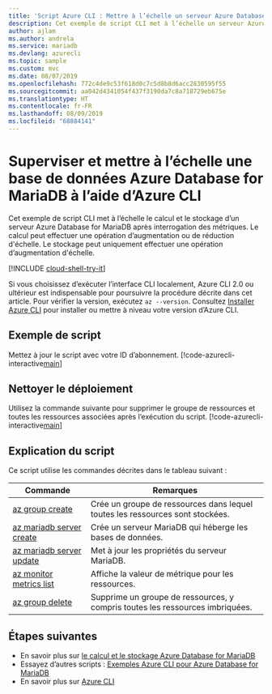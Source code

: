 ```yaml
---
title: 'Script Azure CLI : Mettre à l’échelle un serveur Azure Database for MariaDB'
description: Cet exemple de script CLI met à l’échelle un serveur Azure Database for MariaDB pour obtenir un autre niveau de performances, après analyse des métriques.
author: ajlam
ms.author: andrela
ms.service: mariadb
ms.devlang: azurecli
ms.topic: sample
ms.custom: mvc
ms.date: 08/07/2019
ms.openlocfilehash: 772c4de9c53f618d0c7c5d8b8d6acc2830595f55
ms.sourcegitcommit: aa042d4341054f437f3190da7c8a718729eb675e
ms.translationtype: HT
ms.contentlocale: fr-FR
ms.lasthandoff: 08/09/2019
ms.locfileid: "68884141"
---
```

# <a name="monitor-and-scale-an-azure-database-for-mariadb-server-using-azure-cli"></a>Superviser et mettre à l’échelle une base de données Azure Database for MariaDB à l’aide d’Azure CLI
Cet exemple de script CLI met à l’échelle le calcul et le stockage d’un serveur Azure Database for MariaDB après interrogation des métriques. Le calcul peut effectuer une opération d’augmentation ou de réduction d'échelle. Le stockage peut uniquement effectuer une opération d’augmentation d'échelle.

[!INCLUDE [cloud-shell-try-it](../../../includes/cloud-shell-try-it.md)]

Si vous choisissez d’exécuter l’interface CLI localement, Azure CLI 2.0 ou ultérieur est indispensable pour poursuivre la procédure décrite dans cet article. Pour vérifier la version, exécutez `az --version`. Consultez [Installer Azure CLI]( /cli/azure/install-azure-cli) pour installer ou mettre à niveau votre version d’Azure CLI. 

## <a name="sample-script"></a>Exemple de script
Mettez à jour le script avec votre ID d’abonnement.
[!code-azurecli-interactive[main](../../../cli_scripts/mariadb/scale-mariadb-server/scale-mariadb-server.sh "Create and scale Azure Database for MariaDB.")]

## <a name="clean-up-deployment"></a>Nettoyer le déploiement
Utilisez la commande suivante pour supprimer le groupe de ressources et toutes les ressources associées après l’exécution du script. 
[!code-azurecli-interactive[main](../../../cli_scripts/mariadb/scale-mariadb-server/delete-mariadb.sh  "Delete the resource group.")]

## <a name="script-explanation"></a>Explication du script
Ce script utilise les commandes décrites dans le tableau suivant :

| **Commande** | **Remarques** |
|---|---|
| [az group create](/cli/azure/group#az-group-create) | Crée un groupe de ressources dans lequel toutes les ressources sont stockées. |
| [az mariadb server create](/cli/azure/mariadb/server#az-mariadb-server-create) | Crée un serveur MariaDB qui héberge les bases de données. |
| [az mariadb server update](/cli/azure/mariadb/server#az-mariadb-server-update) | Met à jour les propriétés du serveur MariaDB. |
| [az monitor metrics list](/cli/azure/monitor/metrics#az-monitor-metrics-list) | Affiche la valeur de métrique pour les ressources. |
| [az group delete](/cli/azure/group#az-group-delete) | Supprime un groupe de ressources, y compris toutes les ressources imbriquées. |

## <a name="next-steps"></a>Étapes suivantes
- En savoir plus sur [le calcul et le stockage Azure Database for MariaDB](../concepts-pricing-tiers.md)
- Essayez d’autres scripts : [Exemples Azure CLI pour Azure Database for MariaDB](../sample-scripts-azure-cli.md)
- En savoir plus sur [Azure CLI](/cli/azure)

